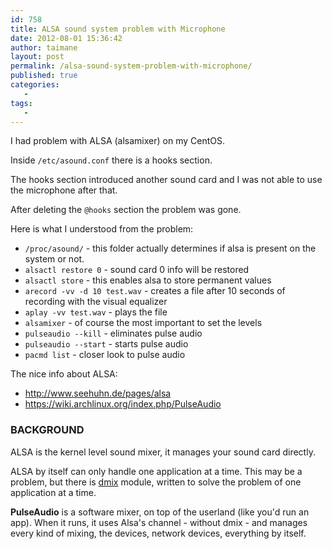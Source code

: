 ```yaml
---
id: 758
title: ALSA sound system problem with Microphone
date: 2012-08-01 15:36:42
author: taimane
layout: post
permalink: /alsa-sound-system-problem-with-microphone/
published: true
categories:
   -
tags:
   -
---
```

I had problem with ALSA (alsamixer) on my CentOS. 

Inside <code>/etc/asound.conf</code> there is a hooks section.

The hooks section introduced another sound card and I was not able to use the microphone after that.


After deleting the <code>@hooks</code> section the problem was gone.


Here is what I understood from the problem:

* <code>/proc/asound/</code> - this folder actually determines if alsa is present on the system or not.
* <code>alsactl restore 0</code> - sound card 0 info will be restored
* <code>alsactl store</code> - this enables alsa to store permanent values
* <code>arecord -vv -d 10 test.wav</code> - creates a file after 10 seconds of recording with the visual equalizer
* <code>aplay -vv test.wav</code> - plays the file
* <code>alsamixer</code> - of course the most important to set the levels
* <code>pulseaudio --kill</code> - eliminates pulse audio
* <code>pulseaudio --start</code> - starts pulse audio
* <code>pacmd list</code> - closer look to pulse audio



The nice info about ALSA:
* http://www.seehuhn.de/pages/alsa 
* https://wiki.archlinux.org/index.php/PulseAudio


### BACKGROUND

ALSA is the kernel level sound mixer, it manages your sound card directly.

ALSA by itself can only handle one application at a time. This may be a problem, but there is <a rel="nofollow" href="http://alsa.opensrc.org/Dmix">dmix</a> module, written to solve the problem of one application at a time.



**PulseAudio** is a software mixer, on top of the userland (like you'd run an app). When it runs, it uses Alsa's channel - without dmix - and manages every kind of mixing, the devices, network devices, everything by itself.

